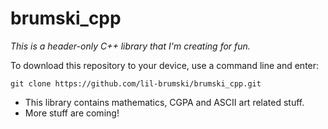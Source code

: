 # brumski_cpp

*This is a header-only C++ library that I'm creating for fun.*


To download this repository to your device, use a command line and enter:

```git clone https://github.com/lil-brumski/brumski_cpp.git```


* This library contains mathematics, CGPA and ASCII art related stuff.
* More stuff are coming!


